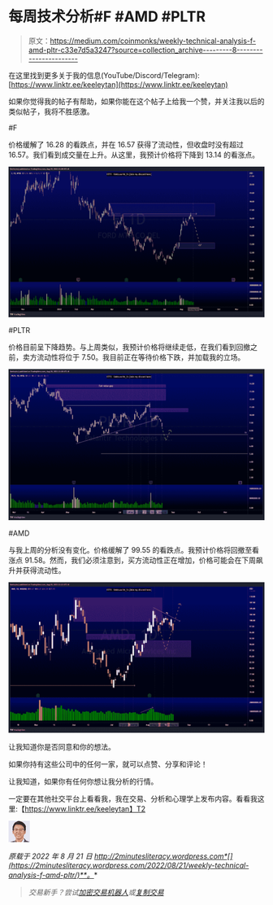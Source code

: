 # 每周技术分析#F #AMD #PLTR

> 原文：<https://medium.com/coinmonks/weekly-technical-analysis-f-amd-pltr-c33e7d5a3247?source=collection_archive---------8----------------------->

在这里找到更多关于我的信息(YouTube/Discord/Telegram):[https://www.linktr.ee/keeleytan](https://www.linktr.ee/keeleytan)

如果你觉得我的帖子有帮助，如果你能在这个帖子上给我一个赞，并关注我以后的类似帖子，我将不胜感激。

#F

价格缓解了 16.28 的看跌点，并在 16.57 获得了流动性，但收盘时没有超过 16.57。我们看到成交量在上升。从这里，我预计价格将下降到 13.14 的看涨点。

![](img/153d0863de7d6f474a63ef22536ed785.png)

#PLTR

价格目前呈下降趋势。与上周类似，我预计价格将继续走低，在我们看到回撤之前，卖方流动性将位于 7.50。我目前正在等待价格下跌，并加载我的立场。

![](img/f43ea3423ca4f676670a7e3bd951582e.png)

#AMD

与我上周的分析没有变化。价格缓解了 99.55 的看跌点。我预计价格将回撤至看涨点 91.58。然而，我们必须注意到，买方流动性正在增加，价格可能会在下周飙升并获得流动性。

![](img/42505e521715b89611e4ce3341748897.png)

让我知道你是否同意和你的想法。

如果你持有这些公司中的任何一家，就可以点赞、分享和评论！

让我知道，如果你有任何你想让我分析的行情。

一定要在其他社交平台上看看我，我在交易、分析和心理学上发布内容。看看我这里:【https://www.linktr.ee/keeleytan】T2

![](img/000d9281979e536674b8f614bdc2a464.png)

*原载于 2022 年 8 月 21 日 http://2minutesliteracy.wordpress.com*[](https://2minutesliteracy.wordpress.com/2022/08/21/weekly-technical-analysis-f-amd-pltr/)**。**

> *交易新手？尝试[加密交易机器人](/coinmonks/crypto-trading-bot-c2ffce8acb2a)或[复制交易](/coinmonks/top-10-crypto-copy-trading-platforms-for-beginners-d0c37c7d698c)*